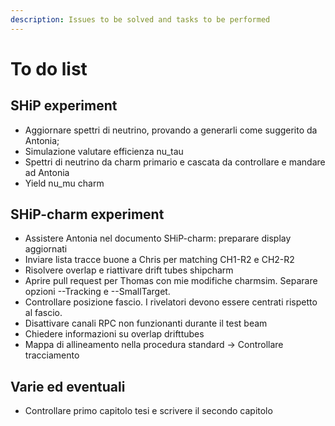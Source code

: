 ```yaml
---
description: Issues to be solved and tasks to be performed
---
```


# To do list

## SHiP experiment

* Aggiornare spettri di neutrino, provando a generarli come suggerito da Antonia;
* Simulazione valutare efficienza nu\_tau
* Spettri di neutrino da charm primario e cascata da controllare e mandare ad Antonia
* Yield nu\_mu charm

## SHiP-charm experiment

* Assistere Antonia nel documento SHiP-charm: preparare display aggiornati
* Inviare lista tracce buone a Chris per matching CH1-R2 e CH2-R2
* Risolvere overlap e riattivare drift tubes shipcharm
* Aprire pull request per Thomas con mie modifiche charmsim. Separare opzioni --Tracking e --SmallTarget.
* Controllare posizione fascio. I rivelatori devono essere centrati rispetto al fascio.
* Disattivare canali RPC non funzionanti durante il test beam
* Chiedere informazioni su overlap drifttubes
* Mappa di allineamento nella  procedura standard -&gt; Controllare tracciamento

## Varie ed eventuali

* Controllare primo capitolo tesi e scrivere il secondo capitolo

